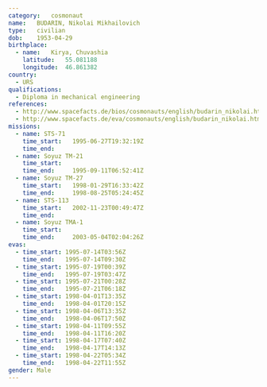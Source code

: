 ```yaml
---
category:	cosmonaut
name:	BUDARIN, Nikolai Mikhailovich
type:	civilian
dob:	1953-04-29
birthplace:
  - name:	Kirya, Chuvashia
    latitude:	55.081188
    longitude:	46.861382
country:
  - URS
qualifications:
  - Diploma in mechanical engineering
references:
  - http://www.spacefacts.de/bios/cosmonauts/english/budarin_nikolai.htm
  - http://www.spacefacts.de/eva/cosmonauts/english/budarin_nikolai.htm
missions:
  - name: STS-71
    time_start:   1995-06-27T19:32:19Z
    time_end:     
  - name: Soyuz TM-21
    time_start:   
    time_end:     1995-09-11T06:52:41Z
  - name: Soyuz TM-27
    time_start:   1998-01-29T16:33:42Z
    time_end:     1998-08-25T05:24:45Z
  - name: STS-113
    time_start:   2002-11-23T00:49:47Z
    time_end:     
  - name: Soyuz TMA-1
    time_start:   
    time_end:     2003-05-04T02:04:26Z
evas:
  - time_start: 1995-07-14T03:56Z
    time_end:   1995-07-14T09:30Z
  - time_start: 1995-07-19T00:39Z
    time_end:   1995-07-19T03:47Z
  - time_start: 1995-07-21T00:28Z
    time_end:   1995-07-21T06:18Z
  - time_start: 1998-04-01T13:35Z
    time_end:   1998-04-01T20:15Z
  - time_start: 1998-04-06T13:35Z
    time_end:   1998-04-06T17:50Z
  - time_start: 1998-04-11T09:55Z
    time_end:   1998-04-11T16:20Z
  - time_start: 1998-04-17T07:40Z
    time_end:   1998-04-17T14:13Z
  - time_start: 1998-04-22T05:34Z
    time_end:   1998-04-22T11:55Z
gender:	Male
---
```

